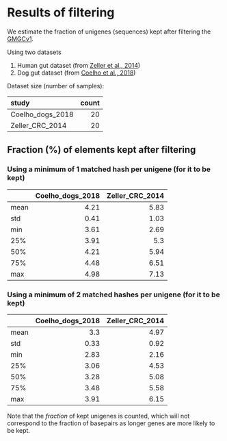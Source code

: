 
# Results of filtering

We estimate the fraction of unigenes (sequences) kept after filtering the
[GMGCv1](https://gmgc.embl.de).

Using two datasets

1. Human gut dataset (from [Zeller et al., 2014](https://doi.org/10.15252/msb.20145645))
1. Dog gut dataset (from [Coelho et al., 2018](https://microbiomejournal.biomedcentral.com/articles/10.1186/s40168-018-0450-3))

Dataset size (number of samples):

| study            |   count |
|:-----------------|--------:|
| Coelho_dogs_2018 |      20 |
| Zeller_CRC_2014  |      20 |

## Fraction (%) of elements kept after filtering

### Using a minimum of 1 matched hash per unigene (for it to be kept)
|      |   Coelho_dogs_2018 |   Zeller_CRC_2014 |
|:-----|-------------------:|------------------:|
| mean |               4.21 |              5.83 |
| std  |               0.41 |              1.03 |
| min  |               3.61 |              2.69 |
| 25%  |               3.91 |              5.3  |
| 50%  |               4.21 |              5.94 |
| 75%  |               4.48 |              6.51 |
| max  |               4.98 |              7.13 |

### Using a minimum of 2 matched hashes per unigene (for it to be kept)
|      |   Coelho_dogs_2018 |   Zeller_CRC_2014 |
|:-----|-------------------:|------------------:|
| mean |               3.3  |              4.97 |
| std  |               0.33 |              0.92 |
| min  |               2.83 |              2.16 |
| 25%  |               3.06 |              4.53 |
| 50%  |               3.28 |              5.08 |
| 75%  |               3.48 |              5.58 |
| max  |               3.91 |              6.15 |


Note that the _fraction_ of kept unigenes is counted, which will not correspond
to the fraction of basepairs as longer genes are more likely to be kept.


